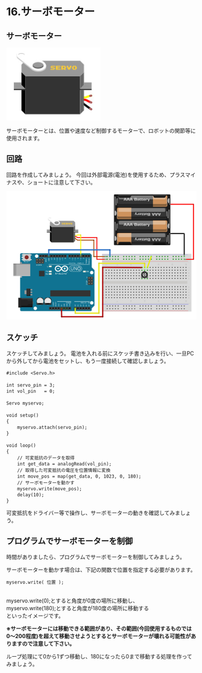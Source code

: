 # 16.サーボモーター


## サーボモーター

![](servo1.jpg)

サーボモーターとは、位置や速度など制御するモーターで、ロボットの関節等に使用されます。

## 回路

回路を作成してみましょう。
今回は外部電源(電池)を使用するため、プラスマイナスや、ショートに注意して下さい。

![](servo2.jpg)



## スケッチ

スケッチしてみましょう。
電池を入れる前にスケッチ書き込みを行い、一旦PCから外してから電池をセットし、もう一度接続して確認しましょう。

```
#include <Servo.h>

int servo_pin = 3;
int vol_pin   = 0;

Servo myservo;

void setup() 
{ 
    myservo.attach(servo_pin);
} 

void loop() 
{ 
    // 可変抵抗のデータを取得
    int get_data = analogRead(vol_pin);
    // 取得した可変抵抗の電圧を位置情報に変換
    int move_pos = map(get_data, 0, 1023, 0, 180);
    // サーボモーターを動かす
    myservo.write(move_pos);
    delay(10);
} 
```

可変抵抗をドライバー等で操作し、サーボモーターの動きを確認してみましょう。


## プログラムでサーボモーターを制御

時間がありましたら、プログラムでサーボモーターを制御してみましょう。

サーボモーターを動かす場合は、下記の関数で位置を指定する必要があります。
```
myservo.write( 位置 );
```
<br>
myservo.write(0);とすると角度が0度の場所に移動し、
<br>
myservo.write(180);とすると角度が180度の場所に移動する
<br>
といったイメージです。

**※サーボモーターには移動できる範囲があり、その範囲(今回使用するものでは0〜200程度)を超えて移動させようとするとサーボモーターが壊れる可能性がありますので注意して下さい。**

ループ処理にて0から1ずつ移動し、180になったら0まで移動する処理を作ってみましょう。